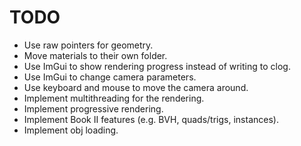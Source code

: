 # TODO

- Use raw pointers for geometry.
- Move materials to their own folder.
- Use ImGui to show rendering progress instead of writing to clog.
- Use ImGui to change camera parameters.
- Use keyboard and mouse to move the camera around.
- Implement multithreading for the rendering.
- Implement progressive rendering.
- Implement Book II features (e.g. BVH, quads/trigs, instances).
- Implement obj loading.